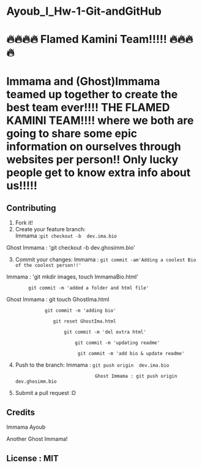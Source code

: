 # Ayoub_I_Hw-1-Git-andGitHub

# 🔥🔥🔥🔥 Flamed Kamini Team!!!!! 🔥🔥🔥🔥
 
# Immama and (Ghost)Immama teamed up together to create the best team ever!!!! THE FLAMED KAMINI TEAM!!!! where we both are going to share some epic information on ourselves through websites per person!! Only lucky people get to know extra info about us!!!!!


## Contributing
1. Fork it!
2. Create your feature branch:  
Immama :`git checkout -b  dev.ima.bio`

  Ghost Immama : 'git checkout -b dev.ghosimm.bio'

3. Commit your changes: 
Immama : `git commit -am'Adding a coolest Bio of the coolest person!!'`

 Immama : 'git mkdir images, touch ImmamaBio.html'

            git commit -m 'added a folder and html file'

 Ghost Immama : git touch GhostIma.html

                  git commit -m 'adding bio'

                     git reset GhostIma.html

                         git commit -m 'del extra html'

                             git commit -m 'updating readme'

                              git commit -m 'add bio & update readme'


4. Push to the branch: Immama :  `git push origin  dev.ima.bio`
                                   
                                    Ghost Immama : git push origin dev.ghosimm.bio

5. Submit a pull request :D


## Credits
Immama Ayoub

Another Ghost Immama!

## License : MIT